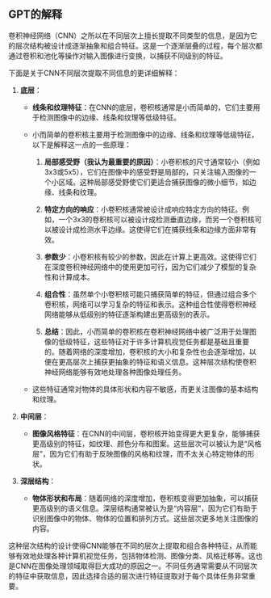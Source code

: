 ## GPT的解释

卷积神经网络（CNN）之所以在不同层次上擅长提取不同类型的信息，是因为它的层次结构被设计成逐渐抽象和组合特征。这是一个逐渐层叠的过程，每个层次都通过卷积和池化等操作对输入图像进行变换，以捕获不同级别的特征。

下面是关于CNN不同层次提取不同信息的更详细解释：

1. **底层**：
    
    - **线条和纹理特征**：在CNN的底层，卷积核通常是小而简单的，它们主要用于检测图像中的边缘、线条和纹理等低级特征。
        
    - 小而简单的卷积核主要用于检测图像中的边缘、线条和纹理等低级特征，以下是解释这一点的一些原理：
        
        1. **局部感受野（我认为最重要的原因）**：小卷积核的尺寸通常较小（例如3x3或5x5），它们在图像中的感受野是局部的，只关注输入图像的一个小区域。这种局部感受野使它们更适合捕获图像的微小细节，如边缘、线条和纹理。
            
        2. **特定方向的响应**：小卷积核通常被设计成响应特定方向的特征。例如，一个3x3的卷积核可以被设计成检测垂直边缘，而另一个卷积核可以被设计成检测水平边缘。这使得它们在捕获线条和边缘方面非常有效。
            
        3. **参数少**：小卷积核有较少的参数，因此在计算上更高效。这使得它们在深度卷积神经网络中的使用更加可行，因为它们减少了模型的复杂性和计算成本。
            
        4. **组合性**：虽然单个小卷积核可能只捕获简单的特征，但通过组合多个卷积核，网络可以学习复杂的特征和表示。这种组合性使得卷积神经网络能够从低级别的特征逐渐构建出更高级别的表示。
            
        5. **总结**：因此，小而简单的卷积核在卷积神经网络中被广泛用于处理图像的低级特征，这些特征对于许多计算机视觉任务都是基础且重要的。随着网络的深度增加，卷积核的大小和复杂性也会逐渐增加，以便在更高层次上捕获更抽象的特征和语义信息。这种层次结构使卷积神经网络能够有效地处理各种图像处理任务。
            
    - 这些特征通常对物体的具体形状和内容不敏感，而更关注图像的基本结构和纹理。
        
2. **中间层**：
    
    - **图像风格特征**：在CNN的中间层，卷积核开始变得更大更复杂，能够捕获更高级别的特征，如纹理、颜色分布和图案。这些层次可以被认为是“风格层”，因为它们有助于反映图像的风格和纹理，而不太关心特定物体的形状。
        
3. **深层结构**：
    
    - **物体形状和布局**：随着网络的深度增加，卷积核变得更加抽象，可以捕获更高级别的语义信息。深层结构通常被认为是“内容层”，因为它们有助于识别图像中的物体、物体的位置和排列方式。这些层次更多地关注图像的内容。
        

这种层次结构的设计使得CNN能够在不同的层次上提取和组合各种特征，从而能够有效地处理各种计算机视觉任务，包括物体检测、图像分类、风格迁移等。这也是CNN在图像处理领域取得巨大成功的原因之一。不同任务通常需要从不同层次的特征中获取信息，因此选择合适的层次进行特征提取对于每个具体任务非常重要。